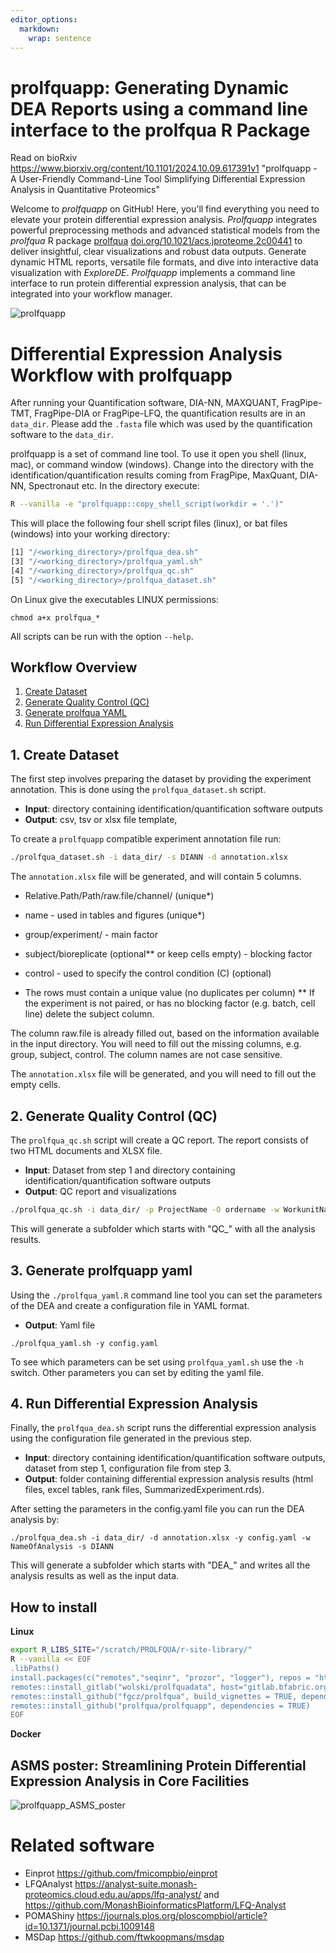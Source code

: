 ```yaml
---
editor_options: 
  markdown: 
    wrap: sentence
---
```


# prolfquapp: Generating Dynamic DEA Reports using a command line interface to the prolfqua R Package

Read on bioRxiv <https://www.biorxiv.org/content/10.1101/2024.10.09.617391v1> "prolfquapp - A User-Friendly Command-Line Tool Simplifying Differential Expression Analysis in Quantitative Proteomics"

Welcome to *prolfquapp* on GitHub!
Here, you'll find everything you need to elevate your protein differential expression analysis.
*Prolfquapp* integrates powerful preprocessing methods and advanced statistical models from the *prolfqua* R package [prolfqua](https://github.com/fgcz/prolfqua) [doi.org/10.1021/acs.jproteome.2c00441](https://pubs.acs.org/doi/10.1021/acs.jproteome.2c00441) to deliver insightful, clear visualizations and robust data outputs.
Generate dynamic HTML reports, versatile file formats, and dive into interactive data visualization with *ExploreDE*.
*Prolfquapp* implements a command line interface to run protein differential expression analysis, that can be integrated into your workflow manager.

![prolfquapp](https://github.com/prolfqua/prolfquapp/blob/master/inst/poster/Prolfqapp_Highlight.png?raw=true)

# Differential Expression Analysis Workflow with prolfquapp

After running your Quantification software, DIA-NN, MAXQUANT, FragPipe-TMT, FragPipe-DIA or FragPipe-LFQ, the quantification results are in an `data_dir`.
Please add the `.fasta` file which was used by the quantification software to the `data_dir`.

prolfquapp is a set of command line tool.
To use it open you shell (linux, mac), or command window (windows).
Change into the directory with the identification/quantification results coming from FragPipe, MaxQuant, DIA-NN, Spectronaut etc.
In the directory execute:

``` bash
R --vanilla -e "prolfquapp::copy_shell_script(workdir = '.')"
```

This will place the following four shell script files (linux), or bat files (windows) into your working directory:

``` bash
[1] "/<working_directory>/prolfqua_dea.sh"
[3] "/<working_directory>/prolfqua_yaml.sh"
[4] "/<working_directory>/prolfqua_qc.sh"
[5] "/<working_directory>/prolfqua_dataset.sh"
```

On Linux give the executables LINUX permissions:

```         
chmod a+x prolfqua_*
```

All scripts can be run with the option `--help`.

## Workflow Overview

1.  [Create Dataset](#1-create-dataset)
2.  [Generate Quality Control (QC)](#2-generate-quality-control-qc)
3.  [Generate prolfqua YAML](#3-generate-prolfqua-yaml)
4.  [Run Differential Expression Analysis](#4-run-differential-expression-analysis)

## 1. Create Dataset

The first step involves preparing the dataset by providing the experiment annotation.
This is done using the `prolfqua_dataset.sh` script.

-   **Input**: directory containing identification/quantification software outputs
-   **Output**: csv, tsv or xlsx file template,

To create a `prolfquapp` compatible experiment annotation file run:

``` bash
./prolfqua_dataset.sh -i data_dir/ -s DIANN -d annotation.xlsx
```

The `annotation.xlsx` file will be generated, and will contain 5 columns.

-   Relative.Path/Path/raw.file/channel/ (unique\*)

-   name - used in tables and figures (unique\*)

-   group/experiment/ - main factor

-   subject/bioreplicate (optional\*\* or keep cells empty) - blocking factor

-   control - used to specify the control condition (C) (optional)

-   The rows must contain a unique value (no duplicates per column) \*\* If the experiment is not paired, or has no blocking factor (e.g. batch, cell line) delete the subject column.

The column raw.file is already filled out, based on the information available in the input directory.
You will need to fill out the missing columns, e.g. group, subject, control.
The column names are not case sensitive.

The `annotation.xlsx` file will be generated, and you will need to fill out the empty cells.

## 2. Generate Quality Control (QC)

The `prolfqua_qc.sh` script will create a QC report.
The report consists of two HTML documents and XLSX file.

-   **Input**: Dataset from step 1 and directory containing identification/quantification software outputs
-   **Output**: QC report and visualizations

``` bash
./prolfqua_qc.sh -i data_dir/ -p ProjectName -O ordername -w WorkunitName -d annotation.xlsx -s DIANN -o where_to_write_results
```

This will generate a subfolder which starts with "QC\_" with all the analysis results.

## 3. Generate prolfquapp yaml

Using the `./prolfqua_yaml.R` command line tool you can set the parameters of the DEA and create a configuration file in YAML format.

-   **Output**: Yaml file

```         
./prolfqua_yaml.sh -y config.yaml
```

To see which parameters can be set using `prolfqua_yaml.sh` use the `-h` switch.
Other parameters you can set by editing the yaml file.

## 4. Run Differential Expression Analysis

Finally, the `prolfqua_dea.sh` script runs the differential expression analysis using the configuration file generated in the previous step.

-   **Input**: directory containing identification/quantification software outputs, dataset from step 1, configuration file from step 3.
-   **Output**: folder containing differential expression analysis results (html files, excel tables, rank files, SummarizedExperiment.rds).

After setting the parameters in the config.yaml file you can run the DEA analysis by:

```         
./prolfqua_dea.sh -i data_dir/ -d annotation.xlsx -y config.yaml -w NameOfAnalysis -s DIANN
```

This will generate a subfolder which starts with "DEA\_" and writes all the analysis results as well as the input data.

## How to install

**Linux**

``` bash
export R_LIBS_SITE="/scratch/PROLFQUA/r-site-library/"
R --vanilla << EOF
.libPaths()
install.packages(c("remotes","seqinr", "prozor", "logger"), repos = "https://stat.ethz.ch/CRAN/")
remotes::install_gitlab("wolski/prolfquadata", host="gitlab.bfabric.org")
remotes::install_github("fgcz/prolfqua", build_vignettes = TRUE, dependencies = TRUE)
remotes::install_github("prolfqua/prolfquapp", dependencies = TRUE)
EOF
```

**Docker**

## ASMS poster: Streamlining Protein Differential Expression Analysis in Core Facilities

![prolfquapp_ASMS_poster](https://github.com/prolfqua/prolfquapp/blob/master/inst/poster/prolfquapp_PosterPNG.png?raw=true)

# Related software

-   Einprot <https://github.com/fmicompbio/einprot>
-   LFQAnalyst <https://analyst-suite.monash-proteomics.cloud.edu.au/apps/lfq-analyst/> and <https://github.com/MonashBioinformaticsPlatform/LFQ-Analyst>
-   POMAShiny <https://journals.plos.org/ploscompbiol/article?id=10.1371/journal.pcbi.1009148>
-   MSDap <https://github.com/ftwkoopmans/msdap>
